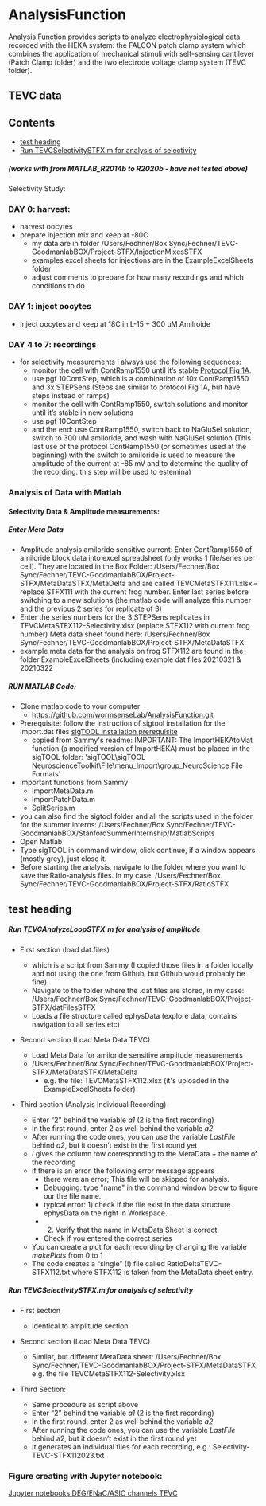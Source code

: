 # AnalysisFunction

Analysis Function provides scripts to analyze electrophysiological data recorded with the HEKA system: the FALCON patch clamp system which combines the application of mechanical stimuli with self-sensing cantilever (Patch Clamp folder) and the two electrode voltage clamp system (TEVC folder). 

## TEVC data 
## Contents
 - [test heading](#test-heading) 
 - [Run TEVCSelectivitySTFX.m for analysis of selectivity](#run-tEVCSelectivitySTFX.m-for-analysis-of-selectivity)

##### (works with from MATLAB_R2014b to R2020b - have not tested above)

Selectivity Study:

### DAY 0: harvest:
- harvest oocytes
- prepare injection mix and keep at -80C
	- my data are in folder /Users/Fechner/Box Sync/Fechner/TEVC-GoodmanlabBOX/Project-STFX/InjectionMixesSTFX
	- examples excel sheets for injections are in the ExampleExcelSheets folder
	- adjust comments to prepare for how many recordings and which conditions to do

### DAY 1: inject oocytes
- inject oocytes and keep at 18C in L-15 + 300 uM Amilroide

### DAY 4 to 7: recordings
- for selectivity measurements I always use the following sequences: 
	- monitor the cell with ContRamp1550 until it’s stable [Protocol Fig 1A](https://rupress.org/jgp/article/153/4/e202012655/211847/DEG-ENaC-ASIC-channels-vary-in-their-sensitivity).
	- use pgf 10ContStep, which is a combination of 10x ContRamp1550 and 3x STEPSens (Steps are similar to protocol Fig 1A, but have steps instead of ramps)
	- monitor the cell with ContRamp1550, switch solutions and monitor until it’s stable in new solutions
	- use pgf 10ContStep 
	- and the end: use ContRamp1550, switch back to NaGluSel solution, switch to 300 uM amiloride, and wash with NaGluSel solution (This last use of the protocol ContRamp1550 (or sometimes used at the beginning) with the switch to amiloride is used to measure the amplitude of the current at -85 mV and to determine the quality of the recording.  this step will be used to estemina)

### Analysis of Data with Matlab

#### Selectivity Data & Amplitude measurements:

##### Enter Meta Data

- Amplitude analysis amiloride sensitive current: Enter ContRamp1550 of amiloride block data into excel spreadsheet (only works 1 file/series per cell). They are located in the Box Folder: /Users/Fechner/Box Sync/Fechner/TEVC-GoodmanlabBOX/Project-STFX/MetaDataSTFX/MetaDelta and are called TEVCMetaSTFX111.xlsx – replace STFX111 with the current frog number. Enter last series before switching to a new solutions (the matlab code will analyze this number and the previous 2 series for replicate of 3) 
- Enter the series numbers for the 3 STEPSens replicates in TEVCMetaSTFX112-Selectivity.xlsx (replace STFX112 with current frog number) Meta data sheet found here: /Users/Fechner/Box Sync/Fechner/TEVC-GoodmanlabBOX/Project-STFX/MetaDataSTFX
- example meta data for the analysis on frog STFX112 are found in the folder ExampleExcelSheets (including example dat files 20210321 & 20210322

##### RUN MATLAB Code:

- Clone matlab code to your computer
	- https://github.com/wormsenseLab/AnalysisFunction.git
-	Prerequisite: follow the instruction of sigtool installation for the import.dat files [sigTOOL installation prerequisite](https://github.com/wormsenseLab/Matlab-PatchMaster)
	- copied from Sammy's readme: IMPORTANT: The ImportHEKAtoMat function (a modified version of ImportHEKA) must be placed in the sigTOOL folder: 'sigTOOL\sigTOOL NeuroscienceToolkit\File\menu_Import\group_NeuroScience File Formats'
- important functions from Sammy
	- ImportMetaData.m
	- ImportPatchData.m
	- SplitSeries.m
-  you can also find the sigtool folder and all the scripts used in the folder for the summer interns: /Users/Fechner/Box Sync/Fechner/TEVC-GoodmanlabBOX/StanfordSummerInternship/MatlabScripts
- Open Matlab
-	Type sigTOOL in command window, click continue, if a window appears (mostly grey), just close it.
-	Before starting the analysis, navigate to the folder where you want to save the Ratio-analysis files. In my case: /Users/Fechner/Box Sync/Fechner/TEVC-GoodmanlabBOX/Project-STFX/RatioSTFX


## test heading 

##### Run TEVCAnalyzeLoopSTFX.m for analysis of amplitude <span id="TEVCAnalyzeLoopSTFX.m"><span>

- First section (load dat.files)
	- which is a script from Sammy (I copied those files in a folder locally and not using the one from Github, but Github would probably be fine).
	- Navigate to the folder where the .dat files are stored, in my case: /Users/Fechner/Box Sync/Fechner/TEVC-GoodmanlabBOX/Project-STFX/datFilesSTFX
	- Loads a file structure called ephysData (explore data, contains navigation to all series etc)

- Second section (Load Meta Data TEVC)
	- Load Meta Data for amiloride sensitive amplitude measurements
	- /Users/Fechner/Box Sync/Fechner/TEVC-GoodmanlabBOX/Project-STFX/MetaDataSTFX/MetaDelta
		- e.g. the file: TEVCMetaSTFX112.xlsx (it's uploaded in the ExampleExcelSheets folder)

- Third section (Analysis Individual Recording)
	- Enter “2” behind the variable *a1* (2 is the first recording)
	- In the first round, enter 2 as well behind the variable *a2*
	- After running the code ones, you can use the variable *LastFile* behind *a2*, but it doesn’t exist in the first round yet 
	- *i* gives the column row corresponding to the MetaData + the name of the recording
	- if there is an error, the following error message appears
		- there were an error; This file will be skipped for analysis.
		- Debugging: type "name" in the command window below to figure our the file name.
		- typical error: 1) check if the file exist in the data structure ephysData on the right in Workspace.
		- 2) Verify that the name in MetaData Sheet is correct.
		- Check if you entered the correct series
	- You can create a plot for each recording by changing the variable *makePlots* from 0 to 1
	- The code creates a “single” (!) file called RatioDeltaTEVC-STFX112.txt where STFX112 is taken from the MetaData sheet entry.


##### Run TEVCSelectivitySTFX.m for analysis of selectivity

- First section
	- Identical to amplitude section

- Second section (Load Meta Data TEVC)
	- Similar, but different MetaData sheet: /Users/Fechner/Box Sync/Fechner/TEVC-GoodmanlabBOX/Project-STFX/MetaDataSTFX e.g. the file TEVCMetaSTFX112-Selectivity.xlsx

- Third Section:
	- Same procedure as script above
	- Enter “2” behind the variable *a1* (2 is the first recording)
	- In the first round, enter 2 as well behind the variable *a2*
	- After running the code ones, you can use the variable *LastFile* behind a2, but it doesn’t exist in the first round yet 
	- It generates an individual files for each recording, e.g.: Selectivity-TEVC-STFX112023.txt

### Figure creating with Jupyter notebook:
	
[Jupyter notebooks DEG/ENaC/ASIC channels TEVC](https://github.com/wormsenseLab/JupyterNotebooksDEGENaCPharm.git)


